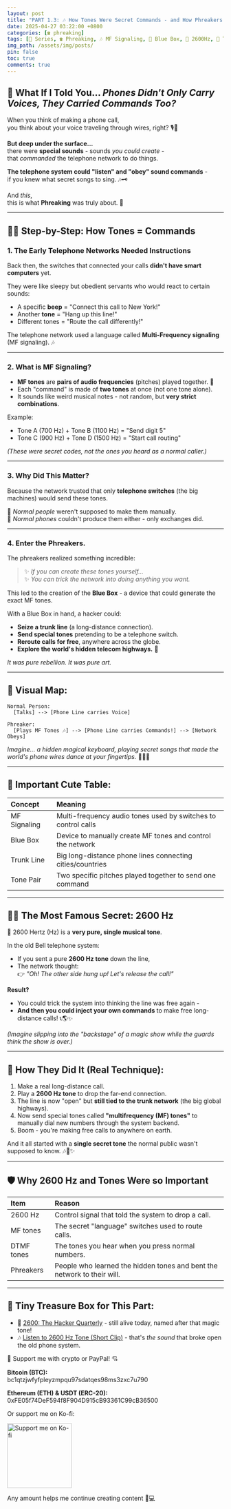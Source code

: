 ```yaml
---
layout: post
title: "PART 1.3: 🎶 How Tones Were Secret Commands - and How Phreakers Made the System Obey Them"
date: 2025-04-27 03:22:00 +0800
categories: [☎️ phreaking]
tags: [📝 Series, ☎️ Phreaking, 🎶 MF Signaling, 🔵 Blue Box, 📢 2600Hz, 🧠 Tone Hacking]
img_path: /assets/img/posts/ 
pin: false
toc: true 
comments: true 
---
```


## 🎼 What If I Told You... *Phones Didn't Only Carry Voices, They Carried Commands Too?*

When you think of making a phone call,  
you think about your voice traveling through wires, right? 🎙️🛜

**But deep under the surface...**  
there were **special sounds** - sounds *you could create* -  
that *commanded* the telephone network to do things.

**The telephone system could "listen" and "obey" sound commands** -  
if you knew what secret songs to sing. 🎶🗝️

And *this*,  
this is what **Phreaking** was truly about. 🖤

---

## 🛜✨ Step-by-Step: How Tones = Commands

### 1. **The Early Telephone Networks Needed Instructions**

Back then, the switches that connected your calls **didn't have smart computers** yet.

They were like sleepy but obedient servants who would react to certain sounds:  

- A specific **beep** = "Connect this call to New York!"  
- Another **tone** = "Hang up this line!"  
- Different tones = "Route the call differently!"

The telephone network used a language called **Multi-Frequency signaling** (MF signaling). 🎶

---

### 2. **What is MF Signaling?**

- **MF tones** are **pairs of audio frequencies** (pitches) played together. 🎼
- Each "command" is made of **two tones** at once (not one tone alone).
- It sounds like weird musical notes - not random, but **very strict combinations**.

Example:  

- Tone A (700 Hz) + Tone B (1100 Hz) = "Send digit 5"
- Tone C (900 Hz) + Tone D (1500 Hz) = "Start call routing"

*(These were secret codes, not the ones you heard as a normal caller.)*

---

### 3. **Why Did This Matter?**

Because the network trusted that only **telephone switches** (the big machines) would send these tones.

🌟 *Normal people* weren't supposed to make them manually.  
🌟 *Normal phones* couldn't produce them either - only exchanges did.

---

### 4. **Enter the Phreakers.**

The phreakers realized something incredible:

> ✨ *If you can create these tones yourself...*  
> ✨ *You can trick the network into doing anything you want.*

This led to the creation of the **Blue Box** - a device that could generate the exact MF tones.

With a Blue Box in hand, a hacker could:

- **Seize a trunk line** (a long-distance connection).
- **Send special tones** pretending to be a telephone switch.
- **Reroute calls for free**, anywhere across the globe.
- **Explore the world's hidden telecom highways.** 🚀

*It was pure rebellion. It was pure art.*

---

## 🌟 Visual Map:

```
Normal Person: 
  [Talks] --> [Phone Line carries Voice]

Phreaker:
  [Plays MF Tones 🎶] --> [Phone Line carries Commands!] --> [Network Obeys]
```

*Imagine... a hidden magical keyboard, playing secret songs that made the world's phone wires dance at your fingertips.* 🎹🛜🌌

---

## 🧠 Important Cute Table:

| Concept | Meaning |
|:--------|:--------|
| MF Signaling | Multi-frequency audio tones used by switches to control calls |
| Blue Box | Device to manually create MF tones and control the network |
| Trunk Line | Big long-distance phone lines connecting cities/countries |
| Tone Pair | Two specific pitches played together to send one command |

---

## 🎩✨ The Most Famous Secret: 2600 Hz

🔹 2600 Hertz (Hz) is a **very pure, single musical tone**.

In the old Bell telephone system:
- If you sent a pure **2600 Hz tone** down the line,
- The network thought:  
  👉 *"Oh! The other side hung up! Let's release the call!"*

**Result?**  
- You could trick the system into thinking the line was free again -  
- **And then you could inject your own commands** to make free long-distance calls! 📞🌎✨

*(Imagine slipping into the "backstage" of a magic show while the guards think the show is over.)*

---

## 🌟 How They Did It (Real Technique):

1. Make a real long-distance call.
2. Play a **2600 Hz tone** to drop the far-end connection.
3. The line is now "open" but **still tied to the trunk network** (the big global highways).
4. Now send special tones called **"multifrequency (MF) tones"** to manually dial new numbers through the system backend.
5. Boom - you're making free calls to anywhere on earth.

And it all started with a **single secret tone** the normal public wasn't supposed to know. 🎶🛜✨

---

## 🛡️ Why 2600 Hz and Tones Were so Important

| Item | Reason |
|:-----|:-------|
| 2600 Hz | Control signal that told the system to drop a call. |
| MF tones | The secret "language" switches used to route calls. |
| DTMF tones | The tones you hear when you press normal numbers. |
| Phreakers | People who learned the hidden tones and bent the network to their will. |

---

## 🎁 Tiny Treasure Box for This Part:

- 📖 [2600: The Hacker Quarterly](https://www.2600.com/) - still alive today, named after that magic tone!
- 🎶 [Listen to 2600 Hz Tone (Short Clip)](https://www.youtube.com/watch?v=3VZBz1RcFTM) - that's *the sound* that broke open the old phone system.


<div class="donation-box" style="position: relative;">
  <p class="donation-text">💖 Support me with crypto or PayPal! 💘</p>
  <p><strong>Bitcoin (BTC):</strong><br>bc1qtzjwfyfpleyzmpqu97sdatqes98ms3zxc7u790</p>
  <p><strong>Ethereum (ETH) & USDT (ERC-20):</strong><br>0xFE05f74DeF594f8F904D915cB93361C99cB36500</p>
  <p>Or support me on Ko-fi:</p>
  
  <div class="img-container" style="position: relative; display: inline-block;">
    <!-- 图片 -->
    <img src="https://cdn.buymeacoffee.com/buttons/v2/default-yellow.png"
         alt="Support me on Ko-fi"
         width="150"
         loading="lazy">    
    <!-- 遮罩层按钮 -->
    <div onclick="window.open('https://ko-fi.com/kikisec', '_blank')" 
         style="position: absolute; top: 0; left: 0; width: 100%; height: 100%; background: transparent; cursor: pointer;">
    </div>
  </div>

  <p class="donation-note">Any amount helps me continue creating content 💬💻</p>
</div>